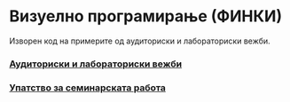 # Визуелно програмирање (ФИНКИ) 

Изворен код на примерите од аудиториски и лабораториски вежби.

### [Аудиториски и лабораториски вежби](https://github.com/tdelev/VP/wiki)

### [Упатство за семинарската работа](https://github.com/tdelev/VP/wiki/Упатство-за-семинарската-работа)
